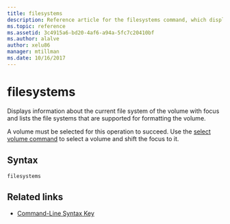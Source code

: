 ```yaml
---
title: filesystems
description: Reference article for the filesystems command, which displays information about the current file system of the volume with focus and lists the file systems that are supported for formatting the volume.
ms.topic: reference
ms.assetid: 3c4915a6-bd20-4af6-a94a-5fc7c20410bf
ms.author: alalve
author: xelu86
manager: mtillman
ms.date: 10/16/2017
---
```


# filesystems

Displays information about the current file system of the volume with focus and lists the file systems that are supported for formatting the volume.

A volume must be selected for this operation to succeed. Use the [select volume command](select-volume.md) to select a volume and shift the focus to it.

## Syntax

```
filesystems
```

## Related links

- [Command-Line Syntax Key](command-line-syntax-key.md)
